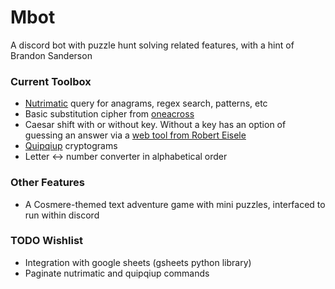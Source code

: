 # Mbot
A discord bot with puzzle hunt solving related features, with a hint of Brandon Sanderson

### Current Toolbox
* [Nutrimatic](https://nutrimatic.org/) query for anagrams, regex search, patterns, etc
* Basic substitution cipher from [oneacross](http://www.oneacross.com/cryptograms/search.html)
* Caesar shift with or without key. Without a key has an option of guessing an answer via a [web tool from Robert Eisele](https://www.xarg.org/tools/caesar-cipher/)
* [Quipqiup](https://quipqiup.com/) cryptograms
* Letter <-> number converter in alphabetical order

### Other Features
* A Cosmere-themed text adventure game with mini puzzles, interfaced to run within discord

### TODO Wishlist
* Integration with google sheets (gsheets python library)
* Paginate nutrimatic and quipqiup commands
